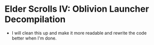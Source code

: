 # Elder Scrolls IV: Oblivion Launcher Decompilation

* I will clean this up and make it more readable and rewrite the code better when I'm done.
